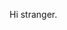 Hi stranger. 

<!---
- 👋 Hi, I’m @Zagta
- 👀 I’m interested in ...
- 🌱 I’m currently learning ...
- 💞️ I’m looking to collaborate on ...
- 📫 How to reach me ...

Zagta/Zagta is a ✨ special ✨ repository because its `README.md` (this file) appears on your GitHub profile.
You can click the Preview link to take a look at your changes.
--->
